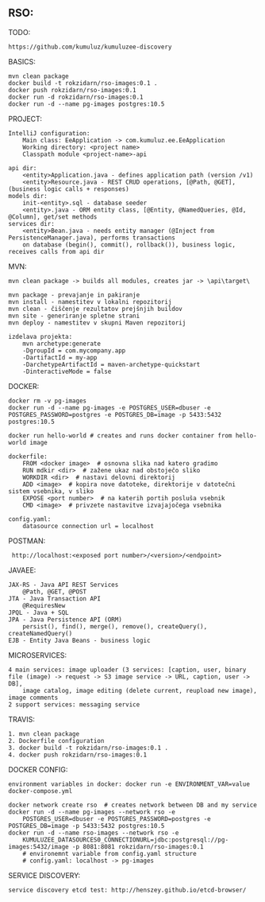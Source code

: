 RSO:
----

TODO:

    https://github.com/kumuluz/kumuluzee-discovery

BASICS:

    mvn clean package
	docker build -t rokzidarn/rso-images:0.1 .
	docker push rokzidarn/rso-images:0.1
	docker run -d rokzidarn/rso-images:0.1
	docker run -d --name pg-images postgres:10.5	
	
PROJECT:

	IntelliJ configuration:
		Main class: EeApplication -> com.kumuluz.ee.EeApplication
		Working directory: <project name>
		Classpath module <project-name>-api
	
	api dir:
		<entity>Application.java - defines application path (version /v1)
		<entity>Resource.java - REST CRUD operations, [@Path, @GET], (business logic calls + responses)
	models dir:
		init-<entity>.sql - database seeder
		<entity>.java - ORM entity class, [@Entity, @NamedQueries, @Id, @Column], get/set methods
	services dir:
		<entity>Bean.java - needs entity manager (@Inject from PersistenceManager.java), performs transactions
		on database (begin(), commit(), rollback()), business logic, receives calls from api dir
		

MVN:
	
	mvn clean package -> builds all modules, creates jar -> \api\target\	
	
	mvn package - prevajanje in pakiranje
	mvn install - namestitev v lokalni repozitorij
	mvn clean - čiščenje rezultatov prejšnjih buildov
	mvn site - generiranje spletne strani
	mvn deploy - namestitev v skupni Maven repozitorij
	
	izdelava projekta:
		mvn archetype:generate 
		-DgroupId = com.mycompany.app 
		-DartifactId = my-app 
		-DarchetypeArtifactId = maven-archetype-quickstart 
		-DinteractiveMode = false
	
DOCKER:

    docker rm -v pg-images
	docker run -d --name pg-images -e POSTGRES_USER=dbuser -e POSTGRES_PASSWORD=postgres -e POSTGRES_DB=image -p 5433:5432 postgres:10.5	
		
	docker run hello-world # creates and runs docker container from hello-world image
	
	dockerfile:
		FROM <docker image>  # osnovna slika nad katero gradimo
		RUN mdkir <dir>  # zažene ukaz nad obstoječo sliko
		WORKDIR <dir>  # nastavi delovni direktorij
		ADD <image>  # kopira nove datoteke, direktorije v datotečni sistem vsebnika, v sliko
		EXPOSE <port number>  # na katerih portih posluša vsebnik
		CMD <image>  # privzete nastavitve izvajajočega vsebnika
		
	config.yaml:
		datasource connection url = localhost
		
POSTMAN:
	 
	 http://localhost:<exposed port number>/<version>/<endpoint>
	
JAVAEE:
	
	JAX-RS - Java API REST Services
		@Path, @GET, @POST
	JTA - Java Transaction API
		@RequiresNew
	JPQL - Java + SQL
	JPA - Java Persistence API (ORM)
		persist(), find(), merge(), remove(), createQuery(), createNamedQuery()		
	EJB - Entity Java Beans - business logic
	
MICROSERVICES:

    4 main services: image uploader (3 services: [caption, user, binary file (image) -> request -> S3 image service -> URL, caption, user -> DB], 
        image catalog, image editing (delete current, reupload new image), image comments
    2 support services: messaging service
    
TRAVIS:

    1. mvn clean package
    2. Dockerfile configuration
    3. docker build -t rokzidarn/rso-images:0.1 .
    4. docker push rokzidarn/rso-images:0.1
    
DOCKER CONFIG:

    environment variables in docker: docker run -e ENVIRONMENT_VAR=value
    docker-compose.yml
    
    docker network create rso  # creates network between DB and my service
    docker run -d --name pg-images --network rso -e 
        POSTGRES_USER=dbuser -e POSTGRES_PASSWORD=postgres -e POSTGRES_DB=image -p 5433:5432 postgres:10.5
    docker run -d --name rso-images --network rso -e 
        KUMULUZEE_DATASOURCES0_CONNECTIONURL=jdbc:postgresql://pg-images:5432/image -p 8081:8081 rokzidarn/rso-images:0.1
        # environemnt variable from config.yaml structure
        # config.yaml: localhost -> pg-images
        
SERVICE DISCOVERY:
    
    service discovery etcd test: http://henszey.github.io/etcd-browser/
    